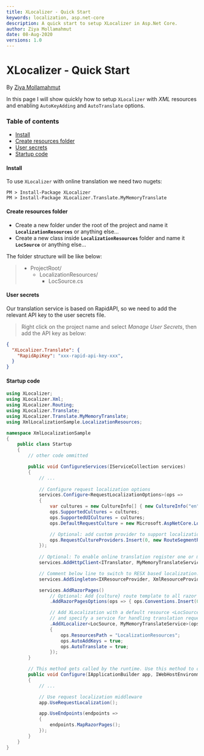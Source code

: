 ```yaml
---
title: XLocalizer - Quick Start
keywords: localization, asp.net-core
description: A quick start to setup XLocalizer in Asp.Net Core.
author: Ziya Mollamahmut
date: 08-Aug-2020
versions: 1.0
---
```


# XLocalizer - Quick Start

By [Ziya Mollamahmut](https://github.com/LazZiya)

In this page I will show quickly how to setup `XLocalizer` with _XML_ resources and enabling `AutoKeyAdding` and `AutoTranslate` options.

### Table of contents
- [Install](#install)
- [Create resources folder](#create-resources-folder)
- [User secrets](#user-secrets)
- [Startup code](#startup-code)

#### Install
To use `XLocalizer` with online translation we need two nugets:
````
PM > Install-Package XLocalizer
PM > Install-Package XLocalizer.Translate.MyMemoryTranslate
````

#### Create resources folder
- Create a new folder under the root of the project and name it **`LocalizationResources`** or anything else...
- Create a new class inside **`LocalizationResources`** folder and name it **`LocSource`** or anything else...

The folder structure will be like below:
> - ProjectRoot/
>   - LocalizationResources/
>     - LocSource.cs

#### User secrets
Our translation service is based on RapidAPI, so we need to add the relevant API key to the user secrets file.
> Right click on the project name and select _Manage User Secrets_, then add the API key as below:

````json
{
  "XLocalizer.Translate": {
    "RapidApiKey": "xxx-rapid-api-key-xxx",
  }
}
````

#### Startup code
````csharp
using XLocalizer;
using XLocalizer.Xml;
using XLocalizer.Routing;
using XLocalizer.Translate;
using XLocalizer.Translate.MyMemoryTranslate;
using XmlLocalizationSample.LocalizationResources;

namespace XmlLocalizationSample
{
    public class Startup
    {
        // other code ommitted

        public void ConfigureServices(IServiceCollection services)
        {
            // ...
            
            // Configure request localization options
            services.Configure<RequestLocalizationOptions>(ops =>
            {
                var cultures = new CultureInfo[] { new CultureInfo("en"), new CultureInfo("tr"), new CultureInfo("ar") };
                ops.SupportedCultures = cultures;
                ops.SupportedUICultures = cultures;
                ops.DefaultRequestCulture = new Microsoft.AspNetCore.Localization.RequestCulture("en");

                // Optional: add custom provider to support localization based on route value {culture}
                ops.RequestCultureProviders.Insert(0, new RouteSegmentRequestCultureProvider(cultures));
            });
            
            // Optional: To enable online translation register one or more translation services
            services.AddHttpClient<ITranslator, MyMemoryTranslateService>();

            // Comment below line to switch to RESX based localization.
            services.AddSingleton<IXResourceProvider, XmlResourceProvider>();

            services.AddRazorPages()
                // Optional: Add {culture} route template to all razor pages routes e.g. /en/Index
                .AddRazorPagesOptions(ops => { ops.Conventions.Insert(0, new RouteTemplateModelConventionRazorPages()); })

                // Add XLocalization with a default resource <LocSource>
                // and specify a service for handling translation requests
                .AddXLocalizer<LocSource, MyMemoryTranslateService>(ops =>
                {
                    ops.ResourcesPath = "LocalizationResources";
                    ops.AutoAddKeys = true;
                    ops.AutoTranslate = true;
                });
        }

        // This method gets called by the runtime. Use this method to configure the HTTP request pipeline.
        public void Configure(IApplicationBuilder app, IWebHostEnvironment env)
        {
            // ...

            // Use request localization middleware
            app.UseRequestLocalization();

            app.UseEndpoints(endpoints =>
            {
                endpoints.MapRazorPages();
            });
        }
    }
}
````


